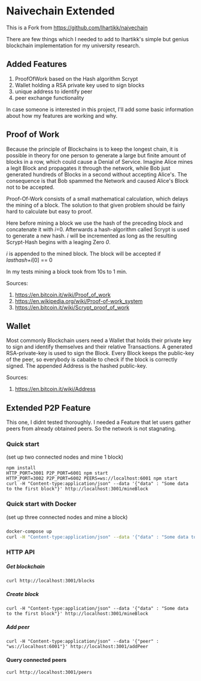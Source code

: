 # Naivechain Extended

This is a Fork from https://github.com/lhartikk/naivechain

There are few things which I needed to add to lhartikk's simple but genius
blockchain implementation for my university research.

## Added Features

1) ProofOfWork based on the Hash algorithm Scrypt
2) Wallet holding a RSA private key used to sign blocks
3) unique address to identify peer
4) peer exchange functionality

In case someone is interested in this project, I'll add some basic information about
how my features are working and why.
 
## Proof of Work
Because the principle of Blockchains is to keep the longest chain, it is possible in theory
for one person to generate a large but finite amount of blocks in a row, which could cause a 
Denial of Service. Imagine Alice mines a legit Block and propagates it through the network, while
Bob just generated hundreds of Blocks in a second without accepting Alice's. 
The consequence is that Bob spammed the Network and caused Alice's Block not to be accepted.

Proof-Of-Work consists of a small mathematical calculation, which delays the mining of a block.
The solution to that given problem should be fairly hard to calculate but easy to proof.

Here before mining a block we use the hash of the preceding block and concatenate it with _i_=0.
Afterwards a hash-algorithm called Scrypt is used to generate a new hash. _i_ will be incremented as long as the resulting 
Scrypt-Hash begins with a leaging Zero _0_.

_i_ is appended to the mined block. The block will be accepted if _lasthash+i_[0] == 0

In my tests mining a block took from 10s to 1 min.

Sources:
1) https://en.bitcoin.it/wiki/Proof_of_work
2) https://en.wikipedia.org/wiki/Proof-of-work_system
3) https://en.bitcoin.it/wiki/Scrypt_proof_of_work

## Wallet

Most commonly Blockchain users need a Wallet that holds their private key to sign and identify themselves and their relative Transactions.
A generated RSA-private-key is used to sign the Block. Every Block keeps the public-key of the peer, so everybody is
cabable to check if the block is correctly signed. The appended Address is the hashed public-key.

Sources:
1) https://en.bitcoin.it/wiki/Address

## Extended P2P Feature

This one, I didnt tested thoroughly. I needed a Feature that let users gather peers from already obtained peers.
So the network is not stagnating.



### Quick start
(set up two connected nodes and mine 1 block)
```
npm install
HTTP_PORT=3001 P2P_PORT=6001 npm start
HTTP_PORT=3002 P2P_PORT=6002 PEERS=ws://localhost:6001 npm start
curl -H "Content-type:application/json" --data '{"data" : "Some data to the first block"}' http://localhost:3001/mineBlock
```

### Quick start with Docker
(set up three connected nodes and mine a block)
###
```sh
docker-compose up
curl -H "Content-type:application/json" --data '{"data" : "Some data to the first block"}' http://localhost:3001/mineBlock
```

### HTTP API
##### Get blockchain
```
curl http://localhost:3001/blocks
```
##### Create block
```
curl -H "Content-type:application/json" --data '{"data" : "Some data to the first block"}' http://localhost:3001/mineBlock
``` 
##### Add peer
```
curl -H "Content-type:application/json" --data '{"peer" : "ws://localhost:6001"}' http://localhost:3001/addPeer
```
#### Query connected peers
```
curl http://localhost:3001/peers
```
